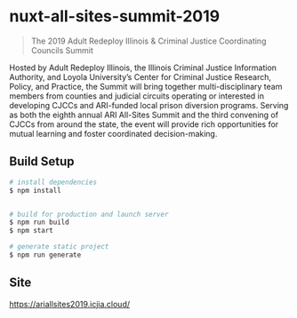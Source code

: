 # nuxt-all-sites-summit-2019

> The 2019 Adult Redeploy Illinois & Criminal Justice Coordinating Councils Summit

Hosted by Adult Redeploy Illinois, the Illinois Criminal Justice Information Authority, and Loyola University’s Center for Criminal Justice Research, Policy, and Practice, the Summit will bring together multi-disciplinary team members from counties and judicial circuits operating or interested in developing CJCCs and ARI-funded local prison diversion programs. Serving as both the eighth annual ARI All-Sites Summit and the third convening of CJCCs from around the state, the event will provide rich opportunities for mutual learning and foster coordinated decision-making.

## Build Setup

```bash
# install dependencies
$ npm install


# build for production and launch server
$ npm run build
$ npm start

# generate static project
$ npm run generate
```

## Site

https://ariallsites2019.icjia.cloud/
